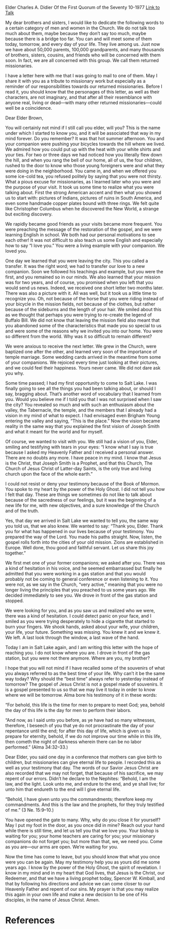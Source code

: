 Elder Charles A. Didier
Of the First Quorum of the Seventy
10-1977
[Link to Talk](https://www.churchofjesuschrist.org/study/general-conference/1977/10/letter-to-a-returned-missionary?lang=eng)

My dear brothers and sisters, I would like to dedicate the following words to a certain category of men and women in the Church. We do not talk too much about them, maybe because they don’t say too much, maybe because there is a bridge too far. You can and will meet some of them today, tomorrow, and every day of your life. They live among us. Just now we have about 50,000 parents, 100,000 grandparents, and many thousands of brothers, sisters, cousins, and friends who will be concerned with them soon. In fact, we are all concerned with this group. We call them returned missionaries.

I have a letter here with me that I was going to mail to one of them. May I share it with you as a tribute to missionary work but especially as a reminder of our responsibilities towards our returned missionaries. Before I read it, you should know that the personages of this letter, as well as their characters, are not imaginary, and that after all their resemblance with anyone real, living or dead—with many other returned missionaries—could well be a coincidence.

Dear Elder Brown,

You will certainly not mind if I still call you elder, will you? This is the name under which I started to know you, and it will be associated that way in my mind forever. Do you remember? It was that hot summer afternoon. You and your companion were pushing your bicycles towards the hill where we lived. We admired how you could put up with the heat with your white shirts and your ties. For two or three days we had noticed how you literally flew down the hill, and when you rang the bell of our home, all of us, the four children, rushed to the door to know who those young foreigners were and what they were doing in the neighborhood. You came in, and when we offered you some ice-cold tea, you refused politely by saying that you were not thirsty. What a pious excuse for missionaries, as I learned later who you were and the purpose of your visit. It took us some time to realize what you were talking about. First the strong American accent and then what you showed us to start with: pictures of Indians, pictures of ruins in South America, and even some handmade copper plates bound with three rings. We felt quite like Christopher Columbus when he discovered the New World, a strange but exciting discovery.

We rapidly became good friends as your visits became more frequent. You were preaching the message of the restoration of the gospel, and we were learning English in school. We both had our personal motivations to see each other! It was not difficult to also teach us some English and especially how to say “I love you.” You were a living example with your companion. We loved you.

One day we learned that you were leaving the city. This you called a transfer. It was the right word; we had to transfer our love to a new companion. Soon we followed his teachings and example, but you were the first, and you remained so in our minds. We also learned that your mission was for two years, and of course, you promised when you left that you would send us news. Indeed, we received one short letter two months later. There was also a picture with it. All was well, but it took us a little time to recognize you. Oh, not because of the horse that you were riding instead of your bicycle in the mission fields, not because of the clothes, but rather because of the sideburns and the length of your hair. We smiled about this as we thought that perhaps you were trying to re-create the legend of Buffalo Bill. We did not know that leaving the mission field also meant that you abandoned some of the characteristics that made you so special to us and were some of the reasons why we invited you into our home. You were so different from the world. Why was it so difficult to remain different?

We were anxious to receive the next letter. We grew in the Church, were baptized one after the other, and learned very soon of the importance of temple marriage. Some wedding cards arrived in the meantime from some of your companions. We rejoiced every time just looking at their pictures, and we could feel their happiness. Yours never came. We did not dare ask you why.

Some time passed; I had my first opportunity to come to Salt Lake. I was finally going to see all the things you had been talking about, or should I say, bragging about. That’s another word of vocabulary that I learned from you. Would you believe me if I told you that I was not surprised when I saw the city? You revealed so much and with such an enthusiasm about the valley, the Tabernacle, the temple, and the members that I already had a vision in my mind of what to expect. I had envisaged even Brigham Young entering the valley and saying, “This is the place.” Now the vision became reality in the same way that you explained the first vision of Joseph Smith and what it meant for the world and for myself.

Of course, we wanted to visit with you. We still had a vision of you, Elder, smiling and testifying with tears in your eyes: “I know what I say is true because I asked my Heavenly Father and I received a personal answer. There are no doubts any more. I have peace in my mind. I know that Jesus is the Christ, that Joseph Smith is a Prophet, and that this Church, The Church of Jesus Christ of Latter-day Saints, is the only true and living church upon the face of the whole earth.”

I could not resist or deny your testimony because of the Book of Mormon. You spoke to my heart by the power of the Holy Ghost. I did not tell you how I felt that day. These are things we sometimes do not like to talk about because of the sacredness of our feelings, but it was the beginning of a new life for me, with new objectives, and a sure knowledge of the Church and of the truth.

Yes, that day we arrived in Salt Lake we wanted to tell you, the same way you told us, that we also knew. We wanted to say: “Thank you, Elder. Thank you for what has happened in our lives because of your testimony. You prepared the way of the Lord. You made his paths straight. Now, listen, the gospel rolls forth into the cities of your old mission. Zions are established in Europe. Well done, thou good and faithful servant. Let us share this joy together.”

We first met one of your former companions; we asked after you. There was a kind of hesitation in his voice, and he seemed embarrassed but finally he admitted that you were working in a gas station and that you would probably not be coming to general conference or even listening to it. You were not, as we say in the Church, “very active,” meaning that you were no longer living the principles that you preached to us some years ago. We decided immediately to see you. We drove in front of the gas station and stopped.

We were looking for you, and as you saw us and realized who we were, there was a kind of hesitation. I could detect panic on your face, and I smiled as you were trying desperately to hide a cigarette that started to burn your fingers. We shook hands, asked about your wife, your children, your life, your future. Something was missing. You knew it and we knew it. We left. A last look through the window, a last wave of the hand.

Today I am in Salt Lake again, and I am writing this letter with the hope of reaching you. I do not know where you are. I drove in front of the gas station, but you were not there anymore. Where are you, my brother?

I hope that you will not mind if I have recalled some of the souvenirs of what you always referred to as the best time of your life. Why can’t it be the same way today? Why should the “best time” always refer to yesterday instead of tomorrow? The gospel of Jesus Christ is not a gospel made of souvenirs. It is a gospel presented to us so that we may live it today in order to know where we will be tomorrow. Alma bore his testimony of it in these words:

“For behold, this life is the time for men to prepare to meet God; yea, behold the day of this life is the day for men to perform their labors.

“And now, as I said unto you before, as ye have had so many witnesses, therefore, I beseech of you that ye do not procrastinate the day of your repentance until the end; for after this day of life, which is given us to prepare for eternity, behold, if we do not improve our time while in this life, then cometh the night of darkness wherein there can be no labor performed.” (Alma 34:32–33.)

Dear Elder, you said one day in a conference that mothers can give birth to children, but missionaries can give eternal life to people. I recorded this as well as your testimony that day. The words of our Savior Jesus Christ are also recorded that we may not forget, that because of his sacrifice, we may repent of our errors. Didn’t he declare to the Nephites: “Behold, I am the law, and the light. Look unto me, and endure to the end, and ye shall live; for unto him that endureth to the end will I give eternal life.

“Behold, I have given unto you the commandments; therefore keep my commandments. And this is the law and the prophets, for they truly testified of me.” (3 Ne. 15:9–10.)

You have opened the gate to many. Why, why do you close it for yourself? May I put my foot in the door, as you once did in mine? Reach out your hand while there is still time, and let us tell you that we love you. Your bishop is waiting for you; your home teachers are caring for you; your missionary companions do not forget you; but more than that, we, we need you. Come as you are—our arms are open. We’re waiting for you.

Now the time has come to leave, but you should know that what you once were you can be again. May my testimony help you as yours did me some years ago. I know by the power of the Holy Ghost, the spirit of revelation. I know in my mind and in my heart that God lives, that Jesus is the Christ, our Redeemer, and that we have a living prophet today, Spencer W. Kimball, and that by following his directions and advice we can come closer to our Heavenly Father and repent of our sins. My prayer is that you may realize this again in your own life and make a new decision to be one of His disciples, in the name of Jesus Christ. Amen.

# References

